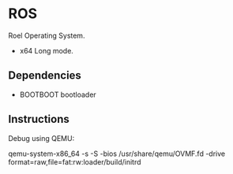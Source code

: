 # ROS

Roel Operating System. 

- x64 Long mode.

## Dependencies

- BOOTBOOT bootloader

## Instructions

Debug using QEMU:

qemu-system-x86_64 -s -S -bios /usr/share/qemu/OVMF.fd -drive format=raw,file=fat:rw:loader/build/initrd
